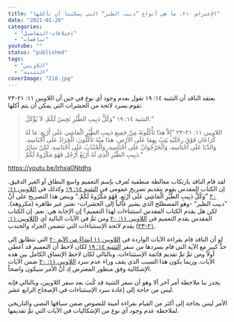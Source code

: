 ```yaml
---
title: "الإعتراض ٢١٠، ما هي أنواع ”دبيب الطير“ التي يمكننا أن نأكلها"
date: "2021-01-26"
categories: 
  - "إختلافات-التفاصيل"
  - "تناقضات"
youtube: ""
status: "published"
tags: 
  - "اللاويين"
  - "التثنية"
coverImage: "210.jpg"
---
```


يعتقد الناقد أن التثنية ١٤: ١٩ تقول بعدم وجود أي نوع في حين أن اللاويين ١١: ٢١-٢٣ تقوم بسرد لائحة من الحشرات التي يمكن أن يتم أكلها.

> التثنية ١٤: ١٩ ”وَكُلُّ دَبِيبِ الطَّيْرِ نَجِسٌ لَكُمْ. لاَ يُؤْكَلُ.“
> 
> اللاويين ١١: ٢١-٢٣ ”إِلاَّ هذَا تَأْكُلُونَهُ مِنْ جَمِيعِ دَبِيبِ الطَّيْرِ الْمَاشِي عَلَى أَرْبَعٍ: مَا لَهُ كُرَاعَانِ فَوْقَ رِجْلَيْهِ يَثِبُ بِهِمَا عَلَى الأَرْضِ. هذَا مِنْهُ تَأْكُلُونَ: الْجَرَادُ عَلَى أَجْنَاسِهِ، وَالدَّبَا عَلَى أَجْنَاسِهِ، وَالْحَرْجُوانُ عَلَى أَجْنَاسِهِ، وَالْجُنْدُبُ عَلَى أَجْنَاسِهِ. لكِنْ سَائِرُ دَبِيبِ الطَّيْرِ الَّذِي لَهُ أَرْبَعُ أَرْجُل فَهُوَ مَكْرُوهٌ لَكُمْ.“

https://youtu.be/lrhxa0Ntdhs

لقد قام الناقد بارتكاب مغالطة منطقية تُعرف بإسم التعميم واسع النطاق أو الغير الدقيق. إن الكتاب المقدس يقوم بتقديم تصريح عمومي في [التثنية ١٤: ١٩](https://biblia.com/books/ar-vandyke/de14.19) وكذلك في [اللاويين ١١: ٢٠](https://biblia.com/books/ar-vandyke/lev11.20) ”وَكُلُّ دَبِيبِ الطَّيْرِ الْمَاشِي عَلَى أَرْبَعٍ. فَهُوَ مَكْرُوهٌ لَكُمْ.“ وينص هذا التصريح على أنَّ ”دبيب الطير“ -وهو المصطلح الذي يشير غالباً إلى الحشرات- تعتبر غير طاهرة (مكروهة). لكن هل يقدم الكتاب المقدس استثناءات لهذا التعميم؟ إن الإجابة هي: نعم. إن الكتاب المقدس يقدم التعميم في [اللاويين ١١: ٢٠](https://biblia.com/books/ar-vandyke/lev11.20) ومن ثمَّ في الآيات التالية أي ([اللاويين ١١: ٢١-٢٣](https://biblia.com/books/ar-vandyke/lev11.21-23)) يقدم لائحة الإستثناءات التي تتضمن الجراد والجندب.

لو أن الناقد قام بقراءة الآيات الواردة في [اللاويين ١١ ابتداءً من الآية ٢٠](https://biblia.com/books/ar-vandyke/lev11.20) التي تتطابق إلى حدٍّ كبير مع الآية التي قام بسردها من سفر [التثنية ١٤: ١٩](https://biblia.com/books/ar-vandyke/de14.19) لكان لاحظ أن التعميم قد أُعطي أولاً ومن ثمَّ تمَّ تقديم قائمة الإستثناءات، وبالتالي لكان لاحظ الإتساق الكامل بين هذه الآيات. وربما يكون هذا السبب الذي يقف وراء عدم سرد [اللاويين ١١: ٢٠](https://biblia.com/books/ar-vandyke/lev11.20) ضمن الآيات الإشكالية وفق منظور المعترض إذ أنَّ الأمر سيكون واضحاً. 

يجدر بنا ملاحظة أمر آخر ألا وهو أن سفر التثنية قد كُتبَ بعد سفر اللاويين، وبالتالي فإنه ليس من حاجة إلى إعادة سرد الإستثناءات في الإصحاح الرابع عشر.

الأمر ليس بحاجة إلى أكثر من القيام بقراءة أمينة للنصوص ضمن سياقها النصي والتاريخي لملاحظة عدم وجود أي نوع من الإشكاليات في الآيات التي تمَّ تقديمها.
